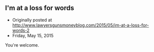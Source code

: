 ## I'm at a loss for words

 * Originally posted at http://www.lawyersgunsmoneyblog.com/2015/05/im-at-a-loss-for-words-2
 * Friday, May 15, 2015

You're welcome.